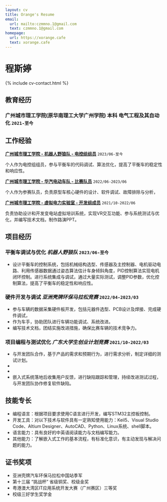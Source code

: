 ```yaml
---
layout: cv
title: Orange's Resume
email:
  url: mailto:czmmno.1@gmail.com
  text: czmmno.1@gmail.com
homepage:
  url: https://xorange.cafe
  text: xorange.cafe
---
```


# 程斯婷

{% include cv-contact.html %}

## 教育经历

### 广州城市理工学院(原华南理工大学广州学院) 本科 电气工程及其自动化 `2021-至今`

## 工作经验

[**广州城市理工学院 - 机器人野狼队 - 电控组组员**](https://gcubot.cn) `2023/06-至今`

个人作为电控组组员，参与平衡车的代码调试、算法优化，提高了平衡车的稳定性和响应性。

[**广州城市理工学院 - 华汽电动车队 - 比赛队员**](https://edu.gd.gov.cn/jyzxnew/zxlb/content/post_4017987.html) `2022/06-2023/06`

个人作为参赛队员，负责原型车核心硬件的设计、软件调试、故障排除与分析，

[**广州城市理工学院 - 虚拟电力实验室 - 开发组成员**](https://www.gcu.edu.cn/2022/1017/c183a144119/page.htm) `2021/10-2022/06`

负责协助设计和开发变电站虚拟培训系统，实现VR交互功能、参与系统测试与优化，并编写技术文档，制作路演PPT。


## 项目经历

### **平衡车调试与优化** *机器人野狼队* `2023/06-至今`

- 设计平衡车的控制系统，包括机械结构选型、传感器及主控制器、电机驱动电路、利用传感器数据通过姿态算法估计车身倾斜角度，PID控制算法实现电机闭环控制。进行系统集成与调试，通过大量实际测试，调整PID参数，优化控制算法，提高了平衡车的稳定性和响应性。
  
### **硬件开发与调试** *亚洲壳牌环保马拉松竞赛* `2022/04-2023/03`

- 参与车辆的数据采集硬件板开发，包括元器件选型、PCB设计及焊接、完成硬件调试，
- 作为车手，协助团队进行车辆功能调试、系统改进。
- 编写技术文档，团结实施改进措施，确保比赛车辆的技术竞争力。

### **项目编程与测试优化** *广东大学生创业计划竞赛* `2021/10-2022/03`

- 与开发团队合作，基于产品的需求和预期行为，进行需求分析，制定详细的测试计划。
- 
- 
- 嵌入式系统落地后收集用户反馈，进行缺陷跟踪和管理，持续改进测试过程，与开发团队协作修复软件缺陷。


## 技能专长

- 编程语言：根据项目要求使用C语言进行开发，编写STM32主控板控制。
- 开发工具：对以下技术与软件具有一定熟知使用能力：Keil5、Visual Studio Code、Altium Designer、AutoCAD、Python、Linux系统、shell脚本。
- 语言能力：具有良好的中英语阅读能力与文档编写能力。
- 其他能力：了解嵌入式工作的基本流程，有标准化意识，有主动发现与解决问题的能力。

## 证书奖项
- 亚洲壳牌汽车环保马拉松中国站季军
- 第十三届 “挑战杯” 省级铜奖、校级金奖
- 粤港澳大湾区IT应用系统开发大赛（广州赛区）三等奖
- 校级三好学生奖学金
